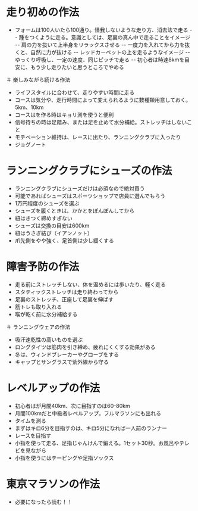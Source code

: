 # 走り初めの作法
- フォームは100人いたら100通り。怪我しないような走り方、消去法で走る
-- 踵をつくように走る。意識としては、足裏の真ん中で走ることをイメージ
-- 肩の力を抜いて上半身をリラックスさせる
-- 一度力を入れてから力を抜くと、自然に力が抜ける
-- レッドカーペットの上を走るようなイメージ
-- ゆっくり呼吸し、一定の速度、同じピッチで走る
-- 初心者は時速8kmを目安に、もう少し走りたいと思うところでやめる

＃ 楽しみながら続ける作法
- ライフスタイルに合わせて、走りやすい時間に走る
- コースは気分や、走行時間によって変えられるように数種類用意しておく。5km、10km
- コースはを作る時はキョリ測を使うと便利
- 信号待ちの時は足踏み、または足を止めて水分補給。ストレッチはしないこと
- モチベーション維持は、レースに出たり、ランニングクラブに入ったり
- ジョグノート

# ランニングクラブにシューズの作法
- ランニングクラブにシューズだけは必須なので絶対買う
- 可能であればシューズはスポーツショップで店員に選んでもらう
- 1万円程度のシューズを選ぶ
- シューズを履くときは、かかとをぽんぽんしてから
- 紐はきつく締めすぎない
- シューズは交換の目安は600km
- 紐はうさぎ結び（イアンノット）
- 爪先側をやや強く、足首側は少し緩くする

# 障害予防の作法
- 走る前にストレッチしない、体を温めるには歩いたり、軽く走る
- スタティックストレッチは走り終わってから
- 足裏のストレッチ、正座して足裏を伸ばす
- 筋トレも取り入れる
- 喉が乾く前に水分補給する

＃ ランニングウェアの作法
- 吸汗速乾性の高いものを選ぶ
- ロングタイツは筋肉を引き締め、疲れにくくする効果がある
- 冬は、ウィンドブレーカーやグローブをする
- キャップとサングラスで紫外線から守る

# レベルアップの作法
- 初心者はが月間40km、次に目指すのは60-80km
- 月間100kmだと中級者レベルアップ。フルマラソンにも出れる
- タイムを測る
- まずはキロ6分を目指すのは、キロ5分になれば一人前のランナー
- レースを目指す
- 小指を使って走る、足指じゃんけんで鍛える。1セット30秒。お風呂やテレビを見ながら
- 小指を使うにはテーピングや足指ソックス

# 東京マラソンの作法
- 必要になったら読む！！
